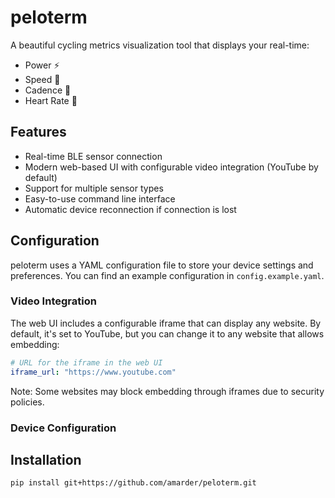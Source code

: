 # peloterm

A beautiful cycling metrics visualization tool that displays your real-time:

- Power ⚡
- Speed 🚴
- Cadence 🔄
- Heart Rate 💓

## Features

- Real-time BLE sensor connection
- Modern web-based UI with configurable video integration (YouTube by default)
- Support for multiple sensor types
- Easy-to-use command line interface
- Automatic device reconnection if connection is lost

## Configuration

peloterm uses a YAML configuration file to store your device settings and preferences. You can find an example configuration in `config.example.yaml`.

### Video Integration

The web UI includes a configurable iframe that can display any website. By default, it's set to YouTube, but you can change it to any website that allows embedding:

```yaml
# URL for the iframe in the web UI
iframe_url: "https://www.youtube.com"
```

Note: Some websites may block embedding through iframes due to security policies.

### Device Configuration

## Installation

```bash
pip install git+https://github.com/amarder/peloterm.git
```